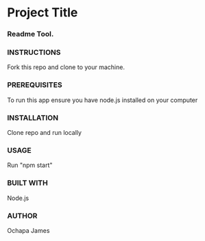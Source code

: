 # Project Title
  ### Readme Tool.
### INSTRUCTIONS
  Fork this repo and clone to your machine.
### PREREQUISITES
  To run this app ensure you have node.js installed on your computer
### INSTALLATION
  Clone repo and run locally
### USAGE
  Run "npm start"
### BUILT WITH
  Node.js
### AUTHOR
  Ochapa James